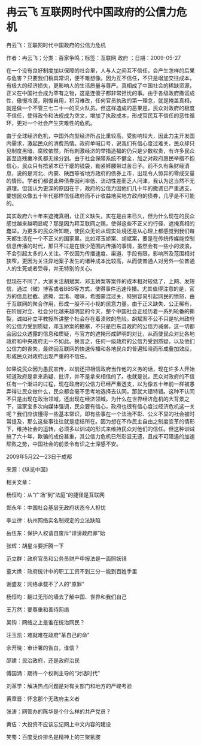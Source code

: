 # 冉云飞  互联网时代中国政府的公信力危机  
  
冉云飞：互联网时代中国政府的公信力危机  
作者：冉云飞；分类：百家争鸣；标签：互联网 政府 ；日期：2009-05-27  
在一个没有良好制度加以保障的社会里，人与人之间互不信任，会产生怎样的后果与危害？只要我们稍具常识，便不难想像。因为互不信任，不只是增加交往成本，有极大的经济损失，更影响人的生活质量与尊严。真相成了中国社会的稀缺资源，正义在中国社会成为罕有之物，这是连傻子都非常担忧的事。由于各级政府撒谎成性，傲慢冷漠，刚愎自用，积习难改，任何官员执政的第一理念，就是掩盖真相，就是做一个不管三七二十一的灭火队员。但这样造成的恶果是，民众对政府的极度不信任，使得政令和法规成为空文，增加了执政成本，形成官民互不信任的恶性循环，更对一个社会产生灾难性的危机。  
由于全球经济危机，中国外向型经济所占比重较高，受影响较大，因此力主开发国内需求，激起民众的消费热情。政府单喊口号，说我们有信心度过难关，民众却只见制度黑暗，腐败依然，所有刺激经济的举措造福的仍只是少数权贵，有许多民众甚至连残羹冷炙都无缘分到。由于社会保障系统不健全，加之对政府惠民举措不抱信心，民众只有捂紧本已干瘪的钱袋，勒紧裤腰带过苦日子。前不久有条财经消息，说的是河北、内蒙、陕西等省地方政府的债券上市，出现令人惊异的零成交量的情形。学者们都说此种债券因利率低、流动性差而乏人问津，我认为这当然不无道理。但我认为更深的原因在于，政府的公信力因他们几十年的撒谎已严重透支，要想民众像五十年代那样信任政府而不计收益地买地方政府的债券，几乎是不可能的。  
其实政府六十年来遮掩真相，让正义缺失，实在是由来已久，但为什么现在的民众感觉越来越明显呢？那是因为拜互联网之赐，使得这些不正义的行径、遮掩真相的蠢举，为更多的民众所知晓，使民众无论从现实处境还是从心理上都感觉到我们每天都生活在一个不正义的国家里。比如邓玉娇案、胡斌案，要是在传统传媒能控制信息传播的时代，那只不过是在很少范围内传播的事情，虽然会有一些小的波浪，不会引起太多的人关注。不仅因为传播速度、渠道、手段有限，影响所及范围相对狭窄，更因为关注异地案子发生的诸种成本比较高，从而使普通人对另外一位普通人的生死或者受辱，并无特别的关心。  
但现在不同了，大家关注胡斌案、邓玉娇案等案件的成本相对较低了，上网、发短信，通过（微）博客或者BBS等方式，使得事件迅速传播。尤其值得注意的是，官方的信息拦截、遮掩、混淆、暧昧，希图蒙混过关，特别容易引起网民的愤怒，由于互联网的聚合作用，形成一股不可小视的民意力量。由于正义缺失、公正稀有，在阶层对立、社会分化越来越明显的今天，整个中国社会正经历着一系列轮番的撕裂，诚如孙立平教授所讲整个社会存在着溃败的危险。胡斌案不公不只是杭州政府的公信力受到质疑，邓玉娇案的搪塞，不只是巴东县政府的公信力减弱，这一切都会因公众透露的信息和质疑，与官方的遮掩形成鲜明的对比，从而使民众对比各地政府和中央政府无一不如此。换言之，任何一级政府的公信力受到质疑，以及他们公信力的丧失，最终因互联网的快速传播和各地民众的普遍知晓而形成叠加效应，形成民众对政府出现严重的不信任。  
如果说民众因为愚民宣传，以前还把相信政府当作他的义务的话，现在许多人开始知道政府是拿来质疑、批评，并不是拿来相信的了。也就是说，民众对政府的不信任有一个渐进的过程，现在政府的公信力已经严重透支，以为像五十年前一样被愚弄得让民众做什么，民众都会毫不思考地选择去认同，那就大错特错。这种不认同不只是出现在政治领域，还出现在经济领域。为什么在世界经济危机的大背景之下，温家宝多次向媒体强调，民众要有信心，政府也很有信心度过经济危机这一关呢？我们应该懂得一些基本常识，即有些事在一个法治不彰、公义不显的社会被时常提及，那么这些事往往就是症结所在。因为想在不作民主自由之制度变革的情形下，维持社会的运转，必须多以训诫的形式来维持民众对他们的信任。但这种训诫搞了六十年，欺骗的成份甚重，其公信力危机已然彰显无遗，且成不可阻遏的加速颓败之势，中国社会的前景令有识之士深感不安。  
2009年5月22—23日于成都  
来源：《纵览中国》  
  
相关文章：  
杨恒均：从“广场”到“法庭”的捷径是互联网  
郑永年：中国社会基层无政府状态令人担忧  
李立律：杭州网络实名制规定的立法缺陷  
岳伍东：保护人权请自废斥“诽谤政府罪”始  
张辉：胡星斗要折腾一下  
范立群：政府官员和公务员财产申报法是一面照妖镜  
童大焕：政府统计中的职工工资不到三分一能到百姓手里  
谢盛友：网络承载不了人的“原罪”  
杨恒均：翻过无形的墙去了解中国、世界和我们自己  
王万然：要尊重和善待网络  
吴钩：网络之上是谁在统治网民？  
汪玉凯：难就难在政府“革自己的命”  
佘开晓：审计署的告白，谁信？  
邵建：民治政府，还是政府治民  
傅国涌：期待一个权利主导的“对话时代”  
刘革学：解决热点问题是对有关部门和地方的严峻考验  
黄章晋：怀念那个无政府主义者  
张涛：网管办的陈华是个什么样的共产党员？  
黄佶：大投资不应该忘记网上中文内容的建设  
笑蜀：百度竞价排名是精神上的三聚氰胺
